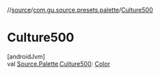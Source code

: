 //[source](../../index.md)/[com.gu.source.presets.palette](index.md)/[Culture500](-culture500.md)

# Culture500

[androidJvm]\
val [Source.Palette](../com.gu.source/-source/-palette/index.md).[Culture500](-culture500.md): [Color](https://developer.android.com/reference/kotlin/androidx/compose/ui/graphics/Color.html)
